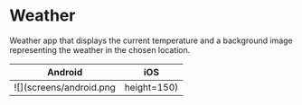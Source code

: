 # Weather 

Weather app that displays the current temperature and a background image representing the weather in the chosen location. 

Android            |  iOS
:-------------------------:|:-------------------------:
![](screens/android.png| height=150)  |  ![](screens/iOS.png | height=150)

